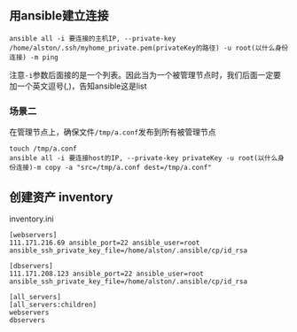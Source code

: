 ## 用ansible建立连接


```
ansible all -i 要连接的主机IP, --private-key /home/alston/.ssh/myhome_private.pem(privateKey的路径) -u root(以什么身份连接) -m ping
```
注意`-i`参数后面接的是一个列表。因此当为一个被管理节点时，我们后面一定要加一个英文逗号(,)，告知ansible这是list

### 场景二
在管理节点上，确保文件`/tmp/a.conf`发布到所有被管理节点
```
touch /tmp/a.conf
ansible all -i 要连接host的IP, --private-key privateKey -u root(以什么身份连接)-m copy -a "src=/tmp/a.conf dest=/tmp/a.conf"
```

## 创建资产 inventory

inventory.ini
```
[webservers]
111.171.216.69 ansible_port=22 ansible_user=root ansible_ssh_private_key_file=/home/alston/.ansible/cp/id_rsa

[dbservers]
111.171.208.123 ansible_port=22 ansible_user=root ansible_ssh_private_key_file=/home/alston/.ansible/cp/id_rsa 

[all_servers]
[all_servers:children]
webservers
dbservers
```

